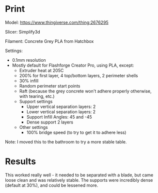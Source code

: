 # Print

Model: https://www.thingiverse.com/thing:2676295

Slicer: Simplify3d

Filament: Concrete Grey PLA from Hatchbox

Settings:
- 0.1mm resolution
- Mostly default for Flashforge Creator Pro, using PLA, except:
    - Extruder heat at 205C
    - 200% for first layer, 4 top/bottom layers, 2 perimeter shells
    - 30% infill
    - Random perimeter start points
    - Raft (because the grey concrete won't adhere properly otherwise, with tearing, etc.)
    - Support settings
        - Upper vertical separation layers: 2
        - Lower vertical separation layers: 2
        - Support Infill Angles: 45 and -45
        - Dense support 2 layers
    - Other settings
        - 100% bridge speed (to try to get it to adhere less)

Note: I moved this to the bathroom to try a more stable table.

# Results

This worked really well - it needed to be separated with a blade, but came loose clean and was relatively stable. The supports were incredibly dense (default at 30%), and could be lessened more.
